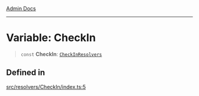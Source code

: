 [Admin Docs](/)

***

# Variable: CheckIn

> `const` **CheckIn**: [`CheckInResolvers`](../../../types/generatedGraphQLTypes/type-aliases/CheckInResolvers.md)

## Defined in

[src/resolvers/CheckIn/index.ts:5](https://github.com/Suyash878/talawa-api/blob/cfd688207611ba245c99edd8dbaccb2cdbf6a043/src/resolvers/CheckIn/index.ts#L5)
